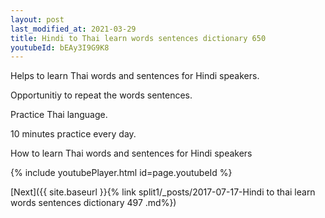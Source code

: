 ```yaml
---
layout: post
last_modified_at: 2021-03-29
title: Hindi to Thai learn words sentences dictionary 650 
youtubeId: bEAy3I9G9K8
---
```

 
 
Helps to learn Thai words and sentences for Hindi speakers.

Opportunitiy to repeat the words sentences. 

Practice Thai language. 
 
10 minutes practice every day. 
 
How to learn Thai words and sentences for Hindi speakers 
 
{% include youtubePlayer.html id=page.youtubeId %}
 
 
[Next]({{ site.baseurl }}{% link  split1/_posts/2017-07-17-Hindi to thai learn words sentences dictionary 497 .md%})
 
